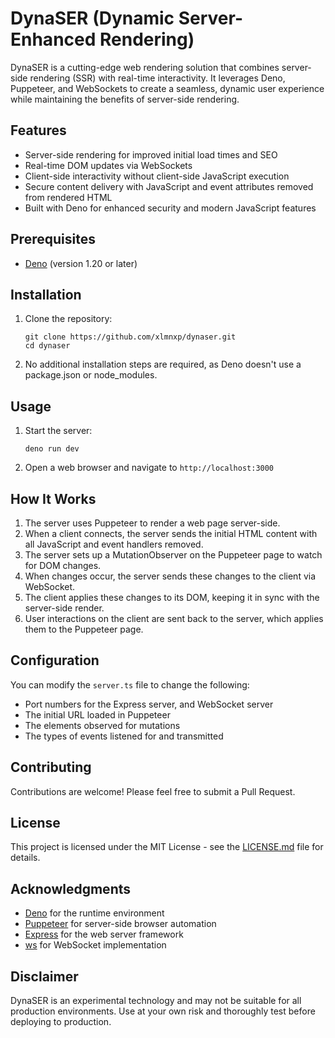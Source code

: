 # DynaSER (Dynamic Server-Enhanced Rendering)

DynaSER is a cutting-edge web rendering solution that combines server-side rendering (SSR) with real-time interactivity. It leverages Deno, Puppeteer, and WebSockets to create a seamless, dynamic user experience while maintaining the benefits of server-side rendering.

## Features

- Server-side rendering for improved initial load times and SEO
- Real-time DOM updates via WebSockets
- Client-side interactivity without client-side JavaScript execution
- Secure content delivery with JavaScript and event attributes removed from rendered HTML
- Built with Deno for enhanced security and modern JavaScript features

## Prerequisites

- [Deno](https://deno.land/#installation) (version 1.20 or later)

## Installation

1. Clone the repository:
   ```
   git clone https://github.com/xlmnxp/dynaser.git
   cd dynaser
   ```

2. No additional installation steps are required, as Deno doesn't use a package.json or node_modules.

## Usage

1. Start the server:
   ```
   deno run dev
   ```

2. Open a web browser and navigate to `http://localhost:3000`

## How It Works

1. The server uses Puppeteer to render a web page server-side.
2. When a client connects, the server sends the initial HTML content with all JavaScript and event handlers removed.
3. The server sets up a MutationObserver on the Puppeteer page to watch for DOM changes.
4. When changes occur, the server sends these changes to the client via WebSocket.
5. The client applies these changes to its DOM, keeping it in sync with the server-side render.
6. User interactions on the client are sent back to the server, which applies them to the Puppeteer page.

## Configuration

You can modify the `server.ts` file to change the following:

- Port numbers for the Express server, and WebSocket server
- The initial URL loaded in Puppeteer
- The elements observed for mutations
- The types of events listened for and transmitted

## Contributing

Contributions are welcome! Please feel free to submit a Pull Request.

## License

This project is licensed under the MIT License - see the [LICENSE.md](LICENSE.md) file for details.

## Acknowledgments

- [Deno](https://deno.land/) for the runtime environment
- [Puppeteer](https://pptr.dev/) for server-side browser automation
- [Express](https://expressjs.com/) for the web server framework
- [ws](https://github.com/websockets/ws) for WebSocket implementation

## Disclaimer

DynaSER is an experimental technology and may not be suitable for all production environments. Use at your own risk and thoroughly test before deploying to production.
